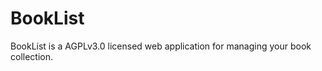 BookList
========

BookList is a AGPLv3.0 licensed web application for managing your book collection.
